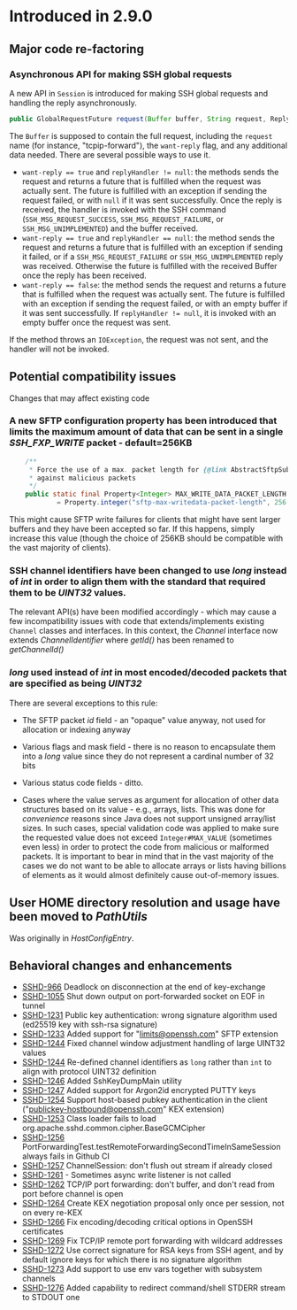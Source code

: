 # Introduced in 2.9.0

## Major code re-factoring

### Asynchronous API for making SSH global requests

A new API in `Session` is introduced for making SSH global requests and handling the reply asynchronously.

```java
public GlobalRequestFuture request(Buffer buffer, String request, ReplyHandler replyHandler) throws IOException;
```

The `Buffer` is supposed to contain the full request, including the `request` name (for
instance, "tcpip-forward"), the `want-reply` flag, and any additional data needed. There
are several possible ways to use it.

* `want-reply == true` and `replyHandler != null`: the methods sends the request and returns a
  future that is fulfilled when the request was actually sent. The future is fulfilled with
  an exception if sending the request failed, or with `null` if it was sent successfully.
  Once the reply is received, the handler is invoked with the SSH command (`SSH_MSG_REQUEST_SUCCESS`,
  `SSH_MSG_REQUEST_FAILURE`, or `SSH_MSG_UNIMPLEMENTED`) and the buffer received.
* `want-reply == true` and `replyHandler == null`: the method sends the request and returns a
  future that is fulfilled with an exception if sending it failed, or if a `SSH_MSG_REQUEST_FAILURE`
  or `SSH_MSG_UNIMPLEMENTED` reply was received. Otherwise the future is fulfilled with the received
  Buffer once the reply has been received.
* `want-reply == false`: the method sends the request and returns a future that is fulfilled when
  the request was actually sent. The future is fulfilled with an exception if sending the request
  failed, or with an empty buffer if it was sent successfully. If `replyHandler != null`, it is
  invoked with an empty buffer once the request was sent.

If the method throws an `IOException`, the request was not sent, and the handler will not be
invoked.

## Potential compatibility issues

Changes that may affect existing code

### A **new** SFTP configuration property has been introduced that limits the maximum amount of data that can be sent in a single *SSH_FXP_WRITE* packet - default=256KB

```java
    /**
     * Force the use of a max. packet length for {@link AbstractSftpSubsystemHelper#doWrite(Buffer, int)} protection
     * against malicious packets
     */
    public static final Property<Integer> MAX_WRITE_DATA_PACKET_LENGTH
            = Property.integer("sftp-max-writedata-packet-length", 256 * 1024);
```

This might cause SFTP write failures for clients that might have sent larger buffers and they have been accepted so far. If this happens, simply increase
this value (though the choice of 256KB should be compatible with the vast majority of clients).

### SSH channel identifiers have been changed to use *long* instead of *int* in order to align them with the standard that required them to be *UINT32* values.

The relevant API(s) have been modified accordingly - which may cause a few incompatibility issues with code that extends/implements existing `Channel` classes
and interfaces. In this context, the *Channel* interface now extends *ChannelIdentifier* where *getId()* has been renamed to *getChannelId()*

### *long* used instead of *int* in most encoded/decoded packets that are specified as being *UINT32*

There are several exceptions to this rule:

* The SFTP packet *id* field - an "opaque" value anyway, not used for allocation or indexing anyway

* Various flags and mask field - there is no reason to encapsulate them into a *long* value since they do not represent a cardinal number of 32 bits

* Various status code fields - ditto.

* Cases where the value serves as argument for allocation of other data structures based on its value - e.g., arrays, lists. This was
  done for *convenience* reasons since Java does not support unsigned array/list sizes. In such cases, special validation code was applied
  to make sure the requested value does not exceed `Integer#MAX_VALUE` (sometimes even less) in order to protect the code from malicious
  or malformed packets. It is important to bear in mind that in the vast majority of the cases we do not want to be able to allocate arrays
  or lists having billions of elements as it would almost definitely cause out-of-memory issues.

## User HOME directory resolution and usage have been moved to *PathUtils*

Was originally in *HostConfigEntry*.

## Behavioral changes and enhancements

* [SSHD-966](https://issues.apache.org/jira/browse/SSHD-966) Deadlock on disconnection at the end of key-exchange
* [SSHD-1055](https://issues.apache.org/jira/browse/SSHD-1055) Shut down output on port-forwarded socket on EOF in tunnel
* [SSHD-1231](https://issues.apache.org/jira/browse/SSHD-1231) Public key authentication: wrong signature algorithm used (ed25519 key with ssh-rsa signature)
* [SSHD-1233](https://issues.apache.org/jira/browse/SSHD-1233) Added support for "limits@openssh.com" SFTP extension
* [SSHD-1244](https://issues.apache.org/jira/browse/SSHD-1244) Fixed channel window adjustment handling of large UINT32 values
* [SSHD-1244](https://issues.apache.org/jira/browse/SSHD-1244) Re-defined channel identifiers as `long` rather than `int` to align with protocol UINT32 definition
* [SSHD-1246](https://issues.apache.org/jira/browse/SSHD-1246) Added SshKeyDumpMain utility
* [SSHD-1247](https://issues.apache.org/jira/browse/SSHD-1247) Added support for Argon2id encrypted PUTTY keys
* [SSHD-1254](https://issues.apache.org/jira/browse/SSHD-1254) Support host-based pubkey authentication in the client ("publickey-hostbound@openssh.com" KEX extension)
* [SSHD-1253](https://issues.apache.org/jira/browse/SSHD-1253) Class loader fails to load org.apache.sshd.common.cipher.BaseGCMCipher
* [SSHD-1256](https://issues.apache.org/jira/browse/SSHD-1256) PortForwardingTest.testRemoteForwardingSecondTimeInSameSession always fails in Github CI
* [SSHD-1257](https://issues.apache.org/jira/browse/SSHD-1257) ChannelSession: don't flush out stream if already closed
* [SSHD-1261](https://issues.apache.org/jira/browse/SSHD-1261) - Sometimes async write listener is not called
* [SSHD-1262](https://issues.apache.org/jira/browse/SSHD-1262) TCP/IP port forwarding: don't buffer, and don't read from port before channel is open
* [SSHD-1264](https://issues.apache.org/jira/browse/SSHD-1264) Create KEX negotiation proposal only once per session, not on every re-KEX
* [SSHD-1266](https://issues.apache.org/jira/browse/SSHD-1266) Fix encoding/decoding critical options in OpenSSH certificates
* [SSHD-1269](https://issues.apache.org/jira/browse/SSHD-1269) Fix TCP/IP remote port forwarding with wildcard addresses
* [SSHD-1272](https://issues.apache.org/jira/browse/SSHD-1272) Use correct signature for RSA keys from SSH agent, and by default ignore keys for which there is no signature algorithm
* [SSHD-1273](https://issues.apache.org/jira/browse/SSHD-1273) Add support to use env vars together with subsystem channels
* [SSHD-1276](https://issues.apache.org/jira/browse/SSHD-1276) Added capability to redirect command/shell STDERR stream to STDOUT one


